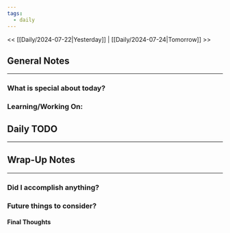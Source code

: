 ```yaml
---
tags:
  - daily
---
```

<< [[Daily/2024-07-22|Yesterday]] |  [[Daily/2024-07-24|Tomorrow]] >>

## General Notes
---
### What is special about today?


### Learning/Working On:



## Daily TODO
---




## Wrap-Up Notes
---
### Did I accomplish anything?
### Future things to consider?
#### Final Thoughts

